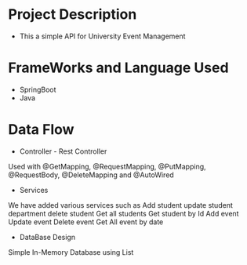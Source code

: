 # Project Description 
* This a simple API for University Event Management 

# FrameWorks and Language Used
* SpringBoot
* Java

# Data Flow
* Controller - Rest Controller

Used with @GetMapping, @RequestMapping, @PutMapping, @RequestBody, @DeleteMapping and @AutoWired 

* Services

We have added various services such as 
Add student
update student department
delete student
Get all students 
Get student by Id
Add event
Update event
Delete event
Get All event by date

* DataBase Design

Simple In-Memory Database using List 
